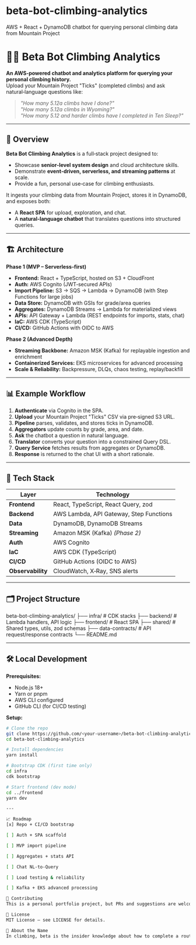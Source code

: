 # beta-bot-climbing-analytics
AWS + React + DynamoDB chatbot for querying personal climbing data from Mountain Project

# 🧗‍♂️ Beta Bot Climbing Analytics

**An AWS‑powered chatbot and analytics platform for querying your personal climbing history.**  
Upload your Mountain Project "Ticks" (completed climbs) and ask natural‑language questions like:

> *"How many 5.12a climbs have I done?"*  
> *"How many 5.12a climbs in Wyoming?"*  
> *"How many 5.12 and harder climbs have I completed in Ten Sleep?"*

---

## 🚀 Overview

**Beta Bot Climbing Analytics** is a full‑stack project designed to:
- Showcase **senior‑level system design** and cloud architecture skills.
- Demonstrate **event‑driven, serverless, and streaming patterns** at scale.
- Provide a fun, personal use‑case for climbing enthusiasts.

It ingests your climbing data from Mountain Project, stores it in DynamoDB, and exposes both:
- A **React SPA** for upload, exploration, and chat.
- A **natural‑language chatbot** that translates questions into structured queries.

---

## 🏗 Architecture

**Phase 1 (MVP – Serverless‑first)**  
- **Frontend:** React + TypeScript, hosted on S3 + CloudFront  
- **Auth:** AWS Cognito (JWT‑secured APIs)  
- **Import Pipeline:** S3 → SQS → Lambda → DynamoDB (with Step Functions for large jobs)  
- **Data Store:** DynamoDB with GSIs for grade/area queries  
- **Aggregates:** DynamoDB Streams → Lambda for materialized views  
- **APIs:** API Gateway + Lambda (REST endpoints for imports, stats, chat)  
- **IaC:** AWS CDK (TypeScript)  
- **CI/CD:** GitHub Actions with OIDC to AWS

**Phase 2 (Advanced Depth)**  
- **Streaming Backbone:** Amazon MSK (Kafka) for replayable ingestion and enrichment  
- **Containerized Services:** EKS microservices for advanced processing  
- **Scale & Reliability:** Backpressure, DLQs, chaos testing, replay/backfill

---

## 📊 Example Workflow

1. **Authenticate** via Cognito in the SPA.
2. **Upload** your Mountain Project "Ticks" CSV via pre‑signed S3 URL.
3. **Pipeline** parses, validates, and stores ticks in DynamoDB.
4. **Aggregators** update counts by grade, area, and date.
5. **Ask** the chatbot a question in natural language.
6. **Translator** converts your question into a constrained Query DSL.
7. **Query Service** fetches results from aggregates or DynamoDB.
8. **Response** is returned to the chat UI with a short rationale.

---

## 🧩 Tech Stack

| Layer        | Technology |
|--------------|------------|
| **Frontend** | React, TypeScript, React Query, zod |
| **Backend**  | AWS Lambda, API Gateway, Step Functions |
| **Data**     | DynamoDB, DynamoDB Streams |
| **Streaming**| Amazon MSK (Kafka) *(Phase 2)* |
| **Auth**     | AWS Cognito |
| **IaC**      | AWS CDK (TypeScript) |
| **CI/CD**    | GitHub Actions (OIDC to AWS) |
| **Observability** | CloudWatch, X‑Ray, SNS alerts |

---

## 🗂 Project Structure
beta-bot-climbing-analytics/ 
├── infra/ # CDK stacks 
├── backend/ # Lambda handlers, API logic 
├── frontend/ # React SPA 
├── shared/ # Shared types, utils, zod schemas 
├── data-contracts/ # API request/response contracts 
└── README.md


---

## 🛠 Local Development

**Prerequisites:**
- Node.js 18+
- Yarn or pnpm
- AWS CLI configured
- GitHub CLI (for CI/CD testing)

**Setup:**
```bash
# Clone the repo
git clone https://github.com/<your-username>/beta-bot-climbing-analytics.git
cd beta-bot-climbing-analytics

# Install dependencies
yarn install

# Bootstrap CDK (first time only)
cd infra
cdk bootstrap

# Start frontend (dev mode)
cd ../frontend
yarn dev

---

📈 Roadmap
[x] Repo + CI/CD bootstrap

[ ] Auth + SPA scaffold

[ ] MVP import pipeline

[ ] Aggregates + stats API

[ ] Chat NL‑to‑Query

[ ] Load testing & reliability

[ ] Kafka + EKS advanced processing

🤝 Contributing
This is a personal portfolio project, but PRs and suggestions are welcome. If you’re a climber + dev, I’d love to hear your ideas for new analytics or visualizations.

📜 License
MIT License – see LICENSE for details.

🧗 About the Name
In climbing, beta is the insider knowledge about how to complete a route. This bot gives you the beta on your own climbing history — with analytics to match.
